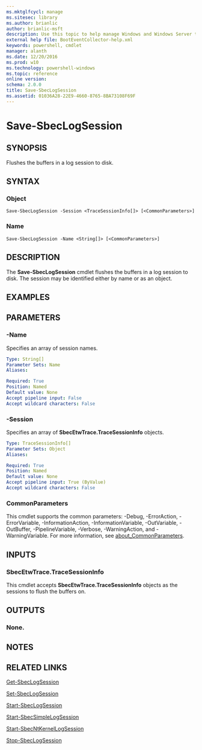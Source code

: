 ```yaml
---
ms.mktglfcycl: manage
ms.sitesec: library
ms.author: brianlic
author: brianlic-msft
description: Use this topic to help manage Windows and Windows Server technologies with Windows PowerShell.
external help file: BootEventCollector-help.xml
keywords: powershell, cmdlet
manager: alanth
ms.date: 12/20/2016
ms.prod: w10
ms.technology: powershell-windows
ms.topic: reference
online version: 
schema: 2.0.0
title: Save-SbecLogSession
ms.assetid: 01036A28-22E9-4660-8765-8BA73108F69F
---
```


# Save-SbecLogSession

## SYNOPSIS
Flushes the buffers in a log session to disk.

## SYNTAX

### Object
```
Save-SbecLogSession -Session <TraceSessionInfo[]> [<CommonParameters>]
```

### Name
```
Save-SbecLogSession -Name <String[]> [<CommonParameters>]
```

## DESCRIPTION
The **Save-SbecLogSession** cmdlet flushes the buffers in a log session to disk.
The session may be identified either by name or as an object.

## EXAMPLES


## PARAMETERS

### -Name
Specifies an array of session names.

```yaml
Type: String[]
Parameter Sets: Name
Aliases: 

Required: True
Position: Named
Default value: None
Accept pipeline input: False
Accept wildcard characters: False
```

### -Session
Specifies an array of **SbecEtwTrace.TraceSessionInfo** objects.

```yaml
Type: TraceSessionInfo[]
Parameter Sets: Object
Aliases: 

Required: True
Position: Named
Default value: None
Accept pipeline input: True (ByValue)
Accept wildcard characters: False
```

### CommonParameters
This cmdlet supports the common parameters: -Debug, -ErrorAction, -ErrorVariable, -InformationAction, -InformationVariable, -OutVariable, -OutBuffer, -PipelineVariable, -Verbose, -WarningAction, and -WarningVariable. For more information, see [about_CommonParameters](http://go.microsoft.com/fwlink/?LinkID=113216).

## INPUTS

### SbecEtwTrace.TraceSessionInfo
This cmdlet accepts **SbecEtwTrace.TraceSessionInfo** objects as the sessions to flush the buffers on.

## OUTPUTS

### None.

## NOTES

## RELATED LINKS

[Get-SbecLogSession](./Get-SbecLogSession.md)

[Set-SbecLogSession](./Set-SbecLogSession.md)

[Start-SbecLogSession](./Start-SbecLogSession.md)

[Start-SbecSimpleLogSession](./Start-SbecSimpleLogSession.md)

[Start-SbecNtKernelLogSession](./Start-SbecNtKernelLogSession.md)

[Stop-SbecLogSession](./Stop-SbecLogSession.md)

